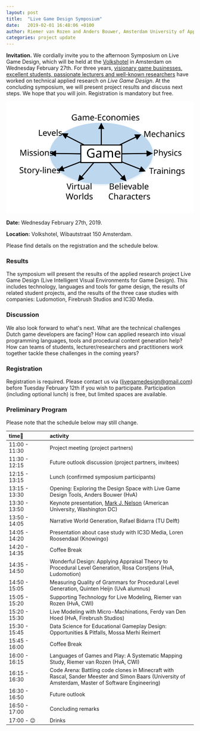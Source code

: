 ```yaml
---
layout: post
title:  "Live Game Design Symposium"
date:   2019-02-01 16:48:06 +0100
author: Riemer van Rozen and Anders Bouwer, Amsterdam University of Applied Sciences
categories: project update
---
```

**Invitation.** 
We cordially invite you to the afternoon Symposium on Live Game Design, which will be held at the [Volkshotel](https://www.volkshotel.nl/en/) in Amsterdam on Wednesday February 27th.
For three years, [visionary game businesses, excellent students, passionate lecturers and well-known researchers](/partners) have worked on technical applied research on *Live Game Design*.
At the concluding symposium, we will present project results and discuss next steps.
We hope that you will join.
Registration is mandatory but free.

![image alt >](/assets/LGD.svg)

**Date:** Wednesday February 27th, 2019.

**Location:** Volkshotel, Wibautstraat 150 Amsterdam.           

Please find details on the registration and the schedule below.

### Results 
The symposium will present the results of the applied research project Live Game Design (Live Intelligent Visual Environments for Game Design).
This includes technology, languages and tools for game design, the results of related student projects, and the results of the three case studies with companies: Ludomotion, Firebrush Studios and IC3D Media.

### Discussion
We also look forward to what's next.
What are the technical challenges Dutch game developers are facing?
How can applied research into visual programming languages, tools and procedural content generation help?
How can teams of students, lecturer/researchers and practitioners work together tackle these challenges in the coming years?

### Registration
Registration is required. Please contact us via (livegamedesign@gmail.com) before Tuesday February 12th if you wish to participate. Participation (including optional lunch) is free, but limited spaces are available.

### Preliminary Program
Please note that the schedule below may still change.


|time               | activity                                               |
|:------------------|:-------------------------------------------------------|
| 11:00 - 11:30 | Project meeting  (project partners)                    |
| 11:30 - 12:15 | Future outlook discussion (project partners, invitees) |
| 12:15 - 13:15 | Lunch (confirmed symposium participants)               |
| 13:15 - 13:30 | Opening: Exploring the Design Space with Live Game Design Tools, Anders Bouwer (HvA) |
| 13:30 - 13:50 | Keynote presentation, [Mark J. Nelson](http://www.kmjn.org) (American University, Washington DC) |
| 13:50 - 14:05 | Narrative World Generation, Rafael Bidarra (TU Delft)  |      
| 14:05 - 14:20 | Presentation about case study with IC3D Media, Loren Roosendaal (Knowingo) |
| 14:20 - 14:35 | Coffee Break                                                               |                 
| 14:35 - 14:50 | Wonderful Design: Applying Appraisal Theory to Procedural Level Generation, Rosa Corstjens (HvA, Ludomotion)  |
| 14:50 - 15:05 | Measuring Quality of Grammars for Procedural Level Generation, Quinten Heijn (UvA alumnus) |
| 15:05 - 15:20 | Supporting Technology for Live Modeling, Riemer van Rozen (HvA, CWI)       |
| 15:20 - 15:30 | Live Modeling with Micro-Machinations, Ferdy van Den Hoed (HvA, Firebrush Studios) |
| 15:30 - 15:45 | Data Science for Educational Gameplay Design: Opportunities & Pitfalls, Mossa Merhi Reimert |
| 15:45 - 16:00 | Coffee Break  
| 16:00 - 16:15 | Languages of Games and Play: A Systematic Mapping Study, Riemer van Rozen (HvA, CWI)   |
| 16:15 - 16:30 | Code Arena: Battling code clones in Minecraft with Rascal, Sander Meester and Simon Baars (University of Amsterdam,  Master of Software Engineering) |
| 16:30 - 16:50 | Future outlook                                     |
| 16:50 - 17:00 | Concluding remarks                                 |
| 17:00 - :wink:| Drinks                                             |


